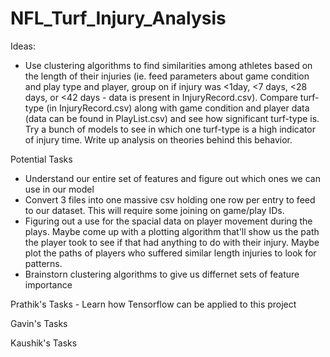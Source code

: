 # NFL_Turf_Injury_Analysis

Ideas:
  - Use clustering algorithms to find similarities among athletes based on the length of their injuries (ie. feed parameters about game condition and play type and player, group on if injury was <1day, <7 days, <28 days, or <42 days - data is present in InjuryRecord.csv). Compare turf-type (in InjuryRecord.csv) along with game condition and player data (data can be found in PlayList.csv) and see how significant turf-type is. Try a bunch of models to see in which one turf-type is a high indicator of injury time. Write up analysis on theories behind this behavior.


Potential Tasks
  - Understand our entire set of features and figure out which ones we can use in our model
  - Convert 3 files into one massive csv holding one row per entry to feed to our dataset. This will require some joining on game/play IDs.
  - Figuring out a use for the spacial data on player movement during the plays. Maybe come up with a plotting algorithm that'll show us the path the player took to see if that had anything to do with their injury. Maybe plot the paths of players who suffered similar length injuries to look for patterns.
  - Brainstorn clustering algorithms to give us differnet sets of feature importance
  
  Prathik's Tasks
    - Learn how Tensorflow can be applied to this project
  
  Gavin's Tasks
  
  Kaushik's Tasks

